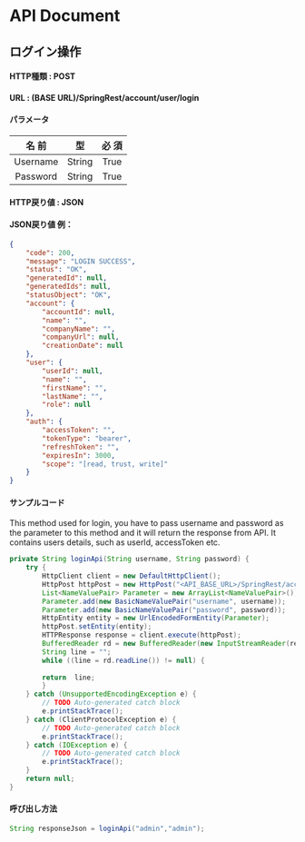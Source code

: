 ﻿# API Document

## ログイン操作

#### HTTP種類 : POST
#### URL : (BASE URL)**/SpringRest/account/user/login**

#### パラメータ  

| 名 前 |	型 | 必 須 |
|:----:|:---:|:---:|
|Username|String|True|
|Password|String|True|

#### HTTP戻り値 : JSON  

#### JSON戻り値 例：  
```json
{
    "code": 200,
    "message": "LOGIN SUCCESS",
    "status": "OK",
    "generatedId": null,
    "generatedIds": null,
    "statusObject": "OK",
    "account": {
        "accountId": null,
        "name": "",
        "companyName": "",
        "companyUrl": null,
        "creationDate": null
    },
    "user": {
        "userId": null,
        "name": "",
        "firstName": "",
        "lastName": "",
        "role": null
    },
    "auth": {
        "accessToken": "",
        "tokenType": "bearer",
        "refreshToken": "",
        "expiresIn": 3000,
        "scope": "[read, trust, write]"
    }
}
```

#### サンプルコード 
This method used for login, you have to pass username and password as the parameter to this method and it will return the response from API. It contains users details, such as userId, accessToken etc.

```java
private String loginApi(String username, String password) {
	try {
		HttpClient client = new DefaultHttpClient();
		HttpPost httpPost = new HttpPost("<API_BASE_URL>/SpringRest/account/user/login");
		List<NameValuePair> Parameter = new ArrayList<NameValuePair>();
		Parameter.add(new BasicNameValuePair("username", username));
		Parameter.add(new BasicNameValuePair("password", password));
		HttpEntity entity = new UrlEncodedFormEntity(Parameter);
		httpPost.setEntity(entity);
		HTTPResponse response = client.execute(httpPost);
		BufferedReader rd = new BufferedReader(new InputStreamReader(response.getEntity().getContent()));
		String line = "";
		while ((line = rd.readLine()) != null) {
				
		return  line;
		}
	} catch (UnsupportedEncodingException e) {
		// TODO Auto-generated catch block
		e.printStackTrace();
	} catch (ClientProtocolException e) {
		// TODO Auto-generated catch block
		e.printStackTrace();
	} catch (IOException e) {
		// TODO Auto-generated catch block
		e.printStackTrace();
	}
	return null;
}
```

#### 呼び出し方法

```java
String responseJson = loginApi("admin","admin");
```
  
